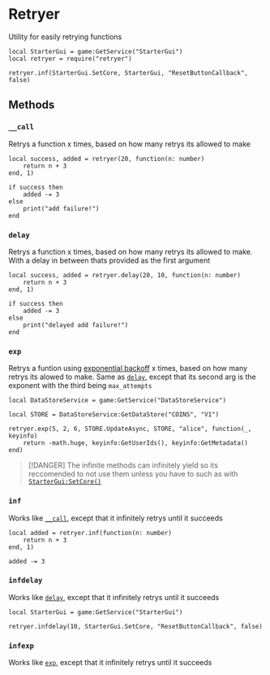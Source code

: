 # Retryer

Utility for easily retrying functions

```luau
local StarterGui = game:GetService("StarterGui")
local retryer = require("retryer")

retryer.inf(StarterGui.SetCore, StarterGui, "ResetButtonCallback", false)

```

## Methods

### `__call`

Retrys a function x times, based on how many retrys its allowed to make

```luau
local success, added = retryer(20, function(n: number)
    return n + 3
end, 1)

if success then
    added -= 3
else
    print("add failure!")
end
```

### `delay`

Retrys a function x times, based on how many retrys its allowed to make.
With a delay in between thats provided as the first argument

```luau
local success, added = retryer.delay(20, 10, function(n: number)
    return n + 3
end, 1)

if success then
    added -= 3
else
    print("delayed add failure!")
end
```

### `exp`

Retrys a funtion using [exponential backoff](https://en.wikipedia.org/wiki/Exponential_backoff) x times, based on how many retrys its alowed to make. Same as [`delay`](#delay), except that its second arg is the exponent with the third being `max_attempts`

```luau
local DataStoreService = game:GetService("DataStoreService")

local STORE = DataStoreService:GetDataStore("COINS", "V1")

retryer.exp(5, 2, 6, STORE.UpdateAsync, STORE, "alice", function(_, keyinfo)
    return -math.huge, keyinfo:GetUserIds(), keyinfo:GetMetadata()
end)
```

> [!DANGER]
> The infinite methods can infinitely yield so its reccomended to not use them unless you have to
> such as with [`StarterGui:SetCore()`](https://create.roblox.com/docs/reference/engine/classes/StarterGui#SetCore)

### `inf`

Works like [`__call`](#call), except that it infinitely retrys until it succeeds

```luau
local added = retryer.inf(function(n: number)
    return n + 3
end, 1)

added -= 3
```

### `infdelay`

Works like [`delay`](#delay), except that it infinitely retrys until it succeeds

```luau
local StarterGui = game:GetService("StarterGui")

retryer.infdelay(10, StarterGui.SetCore, "ResetButtonCallback", false)
```

### `infexp`

Works like [`exp`](#exp), except that it infinitely retrys until it succeeds

